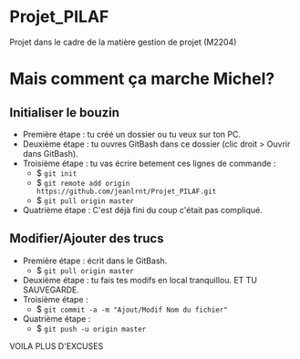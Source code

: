# Projet_PILAF
Projet dans le cadre de la matière gestion de projet (M2204)


# Mais comment ça marche Michel?

## Initialiser le bouzin

* Première étape : tu créé un dossier ou tu veux sur ton PC.
* Deuxième étape : tu ouvres GitBash dans ce dossier (clic droit > Ouvrir dans GitBash).  
* Troisième étape : tu vas écrire betement ces lignes de commande :
  * $ `git init`
  * $ `git remote add origin https://github.com/jeanlrnt/Projet_PILAF.git`
  * $ `git pull origin master`
* Quatrième étape : C'est déjà fini du coup c'était pas compliqué.  

## Modifier/Ajouter des trucs

* Première étape : écrit dans le GitBash.
  * $ `git pull origin master`   
* Deuxième étape : tu fais tes modifs en local tranquillou. ET TU SAUVEGARDE.
* Troisième étape : 
  * $ `git commit -a -m "Ajout/Modif Nom du fichier"`
* Quatrième étape : 
  * $ `git push -u origin master`

VOILA PLUS D'EXCUSES
